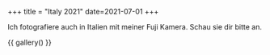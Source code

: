 +++
title = "Italy 2021"
date=2021-07-01
+++

Ich fotografiere auch in Italien mit meiner Fuji Kamera. Schau sie dir bitte an.

{{ gallery() }}
